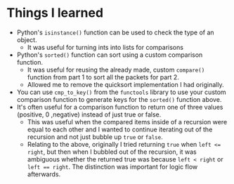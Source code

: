 # Things I learned

- Python's `isinstance()` function can be used to check the type of an object.
  - It was useful for turning ints into lists for comparisons
- Python's `sorted()` function can sort using a custom comparison function.
  - It was useful for reusing the already made, custom `compare()` function from
    part 1 to sort all the packets for part 2.
  - Allowed me to remove the quicksort implementation I had originally.
- You can use `cmp_to_key()` from the `functools` library to use your custom
  comparison function to generate keys for the `sorted()` function above.
- It's often useful for a comparison function to return one of three values
  (positive, 0 ,negative) instead of just true or false.
  - This was useful when the compared items inside of a recursion were equal to
    each other and I wanted to continue iterating out of the recursion and not
    just bubble up `true` or `false`.
  - Relating to the above, originally I tried returning `true` when
    `left <= right`, but then when I bubbled out of the recursion, it was
    ambiguous whether the returned true was because `left < right` or
    `left == right`. The distinction was important for logic flow afterwards.
